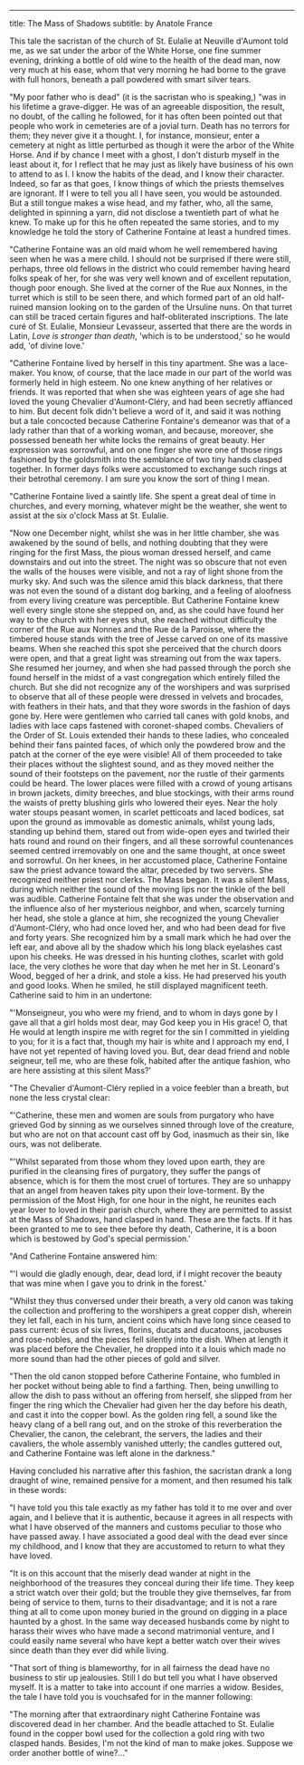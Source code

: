---
title: The Mass of Shadows
subtitle: by Anatole France

This tale the sacristan of the church of St. Eulalie at Neuville
d'Aumont told me, as we sat under the arbor of the White Horse, one fine
summer evening, drinking a bottle of old wine to the health of the dead
man, now very much at his ease, whom that very morning he had borne to
the grave with full honors, beneath a pall powdered with smart silver
tears.

"My poor father who is dead" (it is the sacristan who is speaking,) "was
in his lifetime a grave-digger. He was of an agreeable disposition, the
result, no doubt, of the calling he followed, for it has often been
pointed out that people who work in cemeteries are of a jovial turn.
Death has no terrors for them; they never give it a thought. I, for
instance, monsieur, enter a cemetery at night as little perturbed as
though it were the arbor of the White Horse. And if by chance I meet
with a ghost, I don't disturb myself in the least about it, for I
reflect that he may just as likely have business of his own to attend to
as I. I know the habits of the dead, and I know their character.
Indeed, so far as that goes, I know things of which the priests
themselves are ignorant. If I were to tell you all I have seen, you
would be astounded. But a still tongue makes a wise head, and my father,
who, all the same, delighted in spinning a yarn, did not disclose a
twentieth part of what he knew. To make up for this he often repeated
the same stories, and to my knowledge he told the story of Catherine
Fontaine at least a hundred times.

"Catherine Fontaine was an old maid whom he well remembered having seen
when he was a mere child. I should not be surprised if there were still,
perhaps, three old fellows in the district who could remember having
heard folks speak of her, for she was very well known and of excellent
reputation, though poor enough. She lived at the corner of the Rue aux
Nonnes, in the turret which is still to be seen there, and which formed
part of an old half-ruined mansion looking on to the garden of the
Ursuline nuns. On that turret can still be traced certain figures and
half-obliterated inscriptions. The late curé of St. Eulalie, Monsieur
Levasseur, asserted that there are the words in Latin, _Love is stronger
than death_, 'which is to be understood,' so he would add, 'of divine
love.'

"Catherine Fontaine lived by herself in this tiny apartment. She was a
lace-maker. You know, of course, that the lace made in our part of the
world was formerly held in high esteem. No one knew anything of her
relatives or friends. It was reported that when she was eighteen years
of age she had loved the young Chevalier d'Aumont-Cléry, and had been
secretly affianced to him. But decent folk didn't believe a word of it,
and said it was nothing but a tale concocted because Catherine
Fontaine's demeanor was that of a lady rather than that of a working
woman, and because, moreover, she possessed beneath her white locks the
remains of great beauty. Her expression was sorrowful, and on one finger
she wore one of those rings fashioned by the goldsmith into the
semblance of two tiny hands clasped together. In former days folks were
accustomed to exchange such rings at their betrothal ceremony. I am sure
you know the sort of thing I mean.

"Catherine Fontaine lived a saintly life. She spent a great deal of time
in churches, and every morning, whatever might be the weather, she went
to assist at the six o'clock Mass at St. Eulalie.

"Now one December night, whilst she was in her little chamber, she was
awakened by the sound of bells, and nothing doubting that they were
ringing for the first Mass, the pious woman dressed herself, and came
downstairs and out into the street. The night was so obscure that not
even the walls of the houses were visible, and not a ray of light shone
from the murky sky. And such was the silence amid this black darkness,
that there was not even the sound of a distant dog barking, and a
feeling of aloofness from every living creature was perceptible. But
Catherine Fontaine knew well every single stone she stepped on, and, as
she could have found her way to the church with her eyes shut, she
reached without difficulty the corner of the Rue aux Nonnes and the Rue
de la Paroisse, where the timbered house stands with the tree of Jesse
carved on one of its massive beams. When she reached this spot she
perceived that the church doors were open, and that a great light was
streaming out from the wax tapers. She resumed her journey, and when she
had passed through the porch she found herself in the midst of a vast
congregation which entirely filled the church. But she did not recognize
any of the worshipers and was surprised to observe that all of these
people were dressed in velvets and brocades, with feathers in their
hats, and that they wore swords in the fashion of days gone by. Here
were gentlemen who carried tall canes with gold knobs, and ladies with
lace caps fastened with coronet-shaped combs. Chevaliers of the Order of
St. Louis extended their hands to these ladies, who concealed behind
their fans painted faces, of which only the powdered brow and the patch
at the corner of the eye were visible! All of them proceeded to take
their places without the slightest sound, and as they moved neither the
sound of their footsteps on the pavement, nor the rustle of their
garments could be heard. The lower places were filled with a crowd of
young artisans in brown jackets, dimity breeches, and blue stockings,
with their arms round the waists of pretty blushing girls who lowered
their eyes. Near the holy water stoups peasant women, in scarlet
petticoats and laced bodices, sat upon the ground as immovable as
domestic animals, whilst young lads, standing up behind them, stared out
from wide-open eyes and twirled their hats round and round on their
fingers, and all these sorrowful countenances seemed centred irremovably
on one and the same thought, at once sweet and sorrowful. On her knees,
in her accustomed place, Catherine Fontaine saw the priest advance
toward the altar, preceded by two servers. She recognized neither priest
nor clerks. The Mass began. It was a silent Mass, during which neither
the sound of the moving lips nor the tinkle of the bell was audible.
Catherine Fontaine felt that she was under the observation and the
influence also of her mysterious neighbor, and when, scarcely turning
her head, she stole a glance at him, she recognized the young Chevalier
d'Aumont-Cléry, who had once loved her, and who had been dead for five
and forty years. She recognized him by a small mark which he had over
the left ear, and above all by the shadow which his long black eyelashes
cast upon his cheeks. He was dressed in his hunting clothes, scarlet
with gold lace, the very clothes he wore that day when he met her in St.
Leonard's Wood, begged of her a drink, and stole a kiss. He had
preserved his youth and good looks. When he smiled, he still displayed
magnificent teeth. Catherine said to him in an undertone:

"'Monseigneur, you who were my friend, and to whom in days gone by I
gave all that a girl holds most dear, may God keep you in His grace! O,
that He would at length inspire me with regret for the sin I committed
in yielding to you; for it is a fact that, though my hair is white and I
approach my end, I have not yet repented of having loved you. But, dear
dead friend and noble seigneur, tell me, who are these folk, habited
after the antique fashion, who are here assisting at this silent Mass?'

"The Chevalier d'Aumont-Cléry replied in a voice feebler than a breath,
but none the less crystal clear:

"'Catherine, these men and women are souls from purgatory who have
grieved God by sinning as we ourselves sinned through love of the
creature, but who are not on that account cast off by God, inasmuch as
their sin, like ours, was not deliberate.

"'Whilst separated from those whom they loved upon earth, they are
purified in the cleansing fires of purgatory, they suffer the pangs of
absence, which is for them the most cruel of tortures. They are so
unhappy that an angel from heaven takes pity upon their love-torment. By
the permission of the Most High, for one hour in the night, he reunites
each year lover to loved in their parish church, where they are
permitted to assist at the Mass of Shadows, hand clasped in hand. These
are the facts. If it has been granted to me to see thee before thy
death, Catherine, it is a boon which is bestowed by God's special
permission.'

"And Catherine Fontaine answered him:

"'I would die gladly enough, dear, dead lord, if I might recover the
beauty that was mine when I gave you to drink in the forest.'

"Whilst they thus conversed under their breath, a very old canon was
taking the collection and proffering to the worshipers a great copper
dish, wherein they let fall, each in his turn, ancient coins which have
long since ceased to pass current: écus of six livres, florins, ducats
and ducatoons, jacobuses and rose-nobles, and the pieces fell silently
into the dish. When at length it was placed before the Chevalier, he
dropped into it a louis which made no more sound than had the other
pieces of gold and silver.

"Then the old canon stopped before Catherine Fontaine, who fumbled in
her pocket without being able to find a farthing. Then, being unwilling
to allow the dish to pass without an offering from herself, she slipped
from her finger the ring which the Chevalier had given her the day
before his death, and cast it into the copper bowl. As the golden ring
fell, a sound like the heavy clang of a bell rang out, and on the stroke
of this reverberation the Chevalier, the canon, the celebrant, the
servers, the ladies and their cavaliers, the whole assembly vanished
utterly; the candles guttered out, and Catherine Fontaine was left alone
in the darkness."

Having concluded his narrative after this fashion, the sacristan drank a
long draught of wine, remained pensive for a moment, and then resumed
his talk in these words:

"I have told you this tale exactly as my father has told it to me over
and over again, and I believe that it is authentic, because it agrees in
all respects with what I have observed of the manners and customs
peculiar to those who have passed away. I have associated a good deal
with the dead ever since my childhood, and I know that they are
accustomed to return to what they have loved.

"It is on this account that the miserly dead wander at night in the
neighborhood of the treasures they conceal during their life time. They
keep a strict watch over their gold; but the trouble they give
themselves, far from being of service to them, turns to their
disadvantage; and it is not a rare thing at all to come upon money
buried in the ground on digging in a place haunted by a ghost. In the
same way deceased husbands come by night to harass their wives who have
made a second matrimonial venture, and I could easily name several who
have kept a better watch over their wives since death than they ever did
while living.

"That sort of thing is blameworthy, for in all fairness the dead have no
business to stir up jealousies. Still I do but tell you what I have
observed myself. It is a matter to take into account if one marries a
widow. Besides, the tale I have told you is vouchsafed for in the
manner following:

"The morning after that extraordinary night Catherine Fontaine was
discovered dead in her chamber. And the beadle attached to St. Eulalie
found in the copper bowl used for the collection a gold ring with two
clasped hands. Besides, I'm not the kind of man to make jokes. Suppose
we order another bottle of wine?..."





